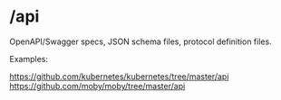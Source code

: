 # /api

OpenAPI/Swagger specs, JSON schema files, protocol definition files.

Examples:

https://github.com/kubernetes/kubernetes/tree/master/api
https://github.com/moby/moby/tree/master/api